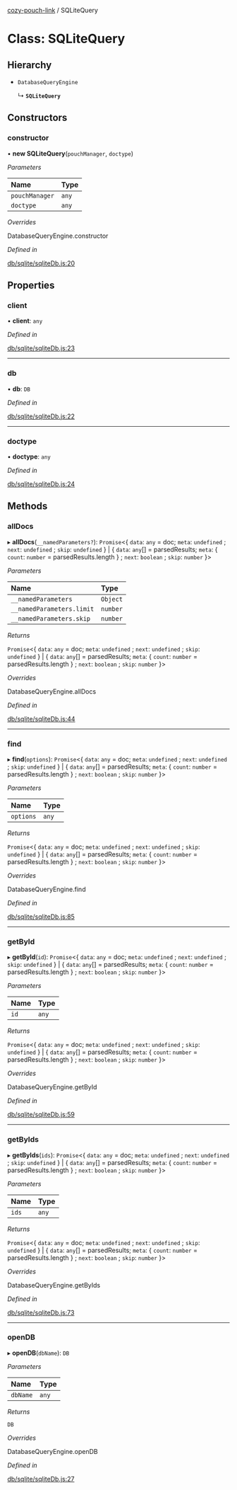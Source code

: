 [cozy-pouch-link](../README.md) / SQLiteQuery

# Class: SQLiteQuery

## Hierarchy

*   `DatabaseQueryEngine`

    ↳ **`SQLiteQuery`**

## Constructors

### constructor

• **new SQLiteQuery**(`pouchManager`, `doctype`)

*Parameters*

| Name | Type |
| :------ | :------ |
| `pouchManager` | `any` |
| `doctype` | `any` |

*Overrides*

DatabaseQueryEngine.constructor

*Defined in*

[db/sqlite/sqliteDb.js:20](https://github.com/cozy/cozy-client/blob/master/packages/cozy-pouch-link/src/db/sqlite/sqliteDb.js#L20)

## Properties

### client

• **client**: `any`

*Defined in*

[db/sqlite/sqliteDb.js:23](https://github.com/cozy/cozy-client/blob/master/packages/cozy-pouch-link/src/db/sqlite/sqliteDb.js#L23)

***

### db

• **db**: `DB`

*Defined in*

[db/sqlite/sqliteDb.js:22](https://github.com/cozy/cozy-client/blob/master/packages/cozy-pouch-link/src/db/sqlite/sqliteDb.js#L22)

***

### doctype

• **doctype**: `any`

*Defined in*

[db/sqlite/sqliteDb.js:24](https://github.com/cozy/cozy-client/blob/master/packages/cozy-pouch-link/src/db/sqlite/sqliteDb.js#L24)

## Methods

### allDocs

▸ **allDocs**(`__namedParameters?`): `Promise`<{ `data`: `any` = doc; `meta`: `undefined` ; `next`: `undefined` ; `skip`: `undefined`  } | { `data`: `any`\[] = parsedResults; `meta`: { `count`: `number` = parsedResults.length } ; `next`: `boolean` ; `skip`: `number`  }>

*Parameters*

| Name | Type |
| :------ | :------ |
| `__namedParameters` | `Object` |
| `__namedParameters.limit` | `number` |
| `__namedParameters.skip` | `number` |

*Returns*

`Promise`<{ `data`: `any` = doc; `meta`: `undefined` ; `next`: `undefined` ; `skip`: `undefined`  } | { `data`: `any`\[] = parsedResults; `meta`: { `count`: `number` = parsedResults.length } ; `next`: `boolean` ; `skip`: `number`  }>

*Overrides*

DatabaseQueryEngine.allDocs

*Defined in*

[db/sqlite/sqliteDb.js:44](https://github.com/cozy/cozy-client/blob/master/packages/cozy-pouch-link/src/db/sqlite/sqliteDb.js#L44)

***

### find

▸ **find**(`options`): `Promise`<{ `data`: `any` = doc; `meta`: `undefined` ; `next`: `undefined` ; `skip`: `undefined`  } | { `data`: `any`\[] = parsedResults; `meta`: { `count`: `number` = parsedResults.length } ; `next`: `boolean` ; `skip`: `number`  }>

*Parameters*

| Name | Type |
| :------ | :------ |
| `options` | `any` |

*Returns*

`Promise`<{ `data`: `any` = doc; `meta`: `undefined` ; `next`: `undefined` ; `skip`: `undefined`  } | { `data`: `any`\[] = parsedResults; `meta`: { `count`: `number` = parsedResults.length } ; `next`: `boolean` ; `skip`: `number`  }>

*Overrides*

DatabaseQueryEngine.find

*Defined in*

[db/sqlite/sqliteDb.js:85](https://github.com/cozy/cozy-client/blob/master/packages/cozy-pouch-link/src/db/sqlite/sqliteDb.js#L85)

***

### getById

▸ **getById**(`id`): `Promise`<{ `data`: `any` = doc; `meta`: `undefined` ; `next`: `undefined` ; `skip`: `undefined`  } | { `data`: `any`\[] = parsedResults; `meta`: { `count`: `number` = parsedResults.length } ; `next`: `boolean` ; `skip`: `number`  }>

*Parameters*

| Name | Type |
| :------ | :------ |
| `id` | `any` |

*Returns*

`Promise`<{ `data`: `any` = doc; `meta`: `undefined` ; `next`: `undefined` ; `skip`: `undefined`  } | { `data`: `any`\[] = parsedResults; `meta`: { `count`: `number` = parsedResults.length } ; `next`: `boolean` ; `skip`: `number`  }>

*Overrides*

DatabaseQueryEngine.getById

*Defined in*

[db/sqlite/sqliteDb.js:59](https://github.com/cozy/cozy-client/blob/master/packages/cozy-pouch-link/src/db/sqlite/sqliteDb.js#L59)

***

### getByIds

▸ **getByIds**(`ids`): `Promise`<{ `data`: `any` = doc; `meta`: `undefined` ; `next`: `undefined` ; `skip`: `undefined`  } | { `data`: `any`\[] = parsedResults; `meta`: { `count`: `number` = parsedResults.length } ; `next`: `boolean` ; `skip`: `number`  }>

*Parameters*

| Name | Type |
| :------ | :------ |
| `ids` | `any` |

*Returns*

`Promise`<{ `data`: `any` = doc; `meta`: `undefined` ; `next`: `undefined` ; `skip`: `undefined`  } | { `data`: `any`\[] = parsedResults; `meta`: { `count`: `number` = parsedResults.length } ; `next`: `boolean` ; `skip`: `number`  }>

*Overrides*

DatabaseQueryEngine.getByIds

*Defined in*

[db/sqlite/sqliteDb.js:73](https://github.com/cozy/cozy-client/blob/master/packages/cozy-pouch-link/src/db/sqlite/sqliteDb.js#L73)

***

### openDB

▸ **openDB**(`dbName`): `DB`

*Parameters*

| Name | Type |
| :------ | :------ |
| `dbName` | `any` |

*Returns*

`DB`

*Overrides*

DatabaseQueryEngine.openDB

*Defined in*

[db/sqlite/sqliteDb.js:27](https://github.com/cozy/cozy-client/blob/master/packages/cozy-pouch-link/src/db/sqlite/sqliteDb.js#L27)
